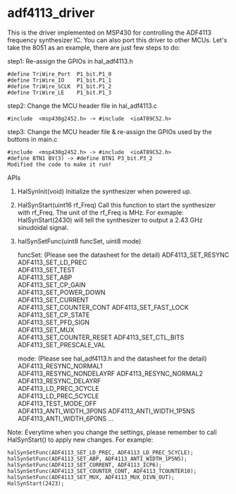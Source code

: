 # adf4113_driver
This is the driver implemented on MSP430 for controlling the ADF4113 frequency synthesizer IC.
You can also port this driver to other MCUs. Let's take the 8051 as an example, there are just few steps to do:

step1: Re-assign the GPIOs in hal_adf4113.h
 
    #define TriWire_Port  P1_bit.P1_0 
    #define TriWire_IO    P1_bit.P1_1 
    #define TriWire_SCLK  P1_bit.P1_2 
    #define TriWire_LE    P1_bit.P1_3 

step2: Change the MCU header file in hal_adf4113.c
 
    #include  <msp430g2452.h> -> #include  <ioAT89C52.h>

step3: Change the MCU header file & re-assign the GPIOs used by the buttons in main.c
 
    #include  <msp430g2452.h> -> #include  <ioAT89C52.h> 
    #define BTN1 BV(3) -> #define BTN1 P3_bit.P3_2 
    Modified the code to make it run! 

APIs

1. HalSynInit(void)
    Initialize the synthesizer when powered up.
    
2. HalSynStart(uint16 rf_Freq)
    Call this function to start the synthesizer with rf_Freq.
    The unit of the rf_Freq is MHz.
    For exmaple: HalSynStart(2430) will tell the synthesizer 
                 to output a 2.43 GHz sinudoidal signal.

3. halSynSetFunc(uint8 funcSet, uint8 mode)

    funcSet: (Please see the datasheet for the detail)
        ADF4113_SET_RESYNC
        ADF4113_SET_LD_PREC      
        ADF4113_SET_TEST         
        ADF4113_SET_ABP          
        ADF4113_SET_CP_GAIN      
        ADF4113_SET_POWER_DOWN   
        ADF4113_SET_CURRENT      
        ADF4113_SET_COUNTER_CONT 
        ADF4113_SET_FAST_LOCK    
        ADF4113_SET_CP_STATE     
        ADF4113_SET_PFD_SIGN     
        ADF4113_SET_MUX          
        ADF4113_SET_COUNTER_RESET
        ADF4113_SET_CTL_BITS     
        ADF4113_SET_PRESCALE_VAL 

    mode: (Please see hal_adf4113.h and the datasheet for the detail)
        ADF4113_RESYNC_NORMAL1   
        ADF4113_RESYNC_NONDELAYRF
        ADF4113_RESYNC_NORMAL2   
        ADF4113_RESYNC_DELAYRF   
        ADF4113_LD_PREC_3CYCLE   
        ADF4113_LD_PREC_5CYCLE   
        ADF4113_TEST_MODE_OFF    
        ADF4113_ANTI_WIDTH_3P0NS 
        ADF4113_ANTI_WIDTH_1P5NS 
        ADF4113_ANTI_WIDTH_6P0NS 
        ...

Note:
    Everytime when you change the settings, please remember to call HalSynStart()
to apply new changes. For example:

    halSynSetFunc(ADF4113_SET_LD_PREC, ADF4113_LD_PREC_5CYCLE);
    halSynSetFunc(ADF4113_SET_ABP, ADF4113_ANTI_WIDTH_1P5NS);
    halSynSetFunc(ADF4113_SET_CURRENT, ADF4113_ICP6);
    halSynSetFunc(ADF4113_SET_COUNTER_CONT, ADF4113_TCOUNTER10);
    halSynSetFunc(ADF4113_SET_MUX, ADF4113_MUX_DIVN_OUT);
    HalSynStart(2423);